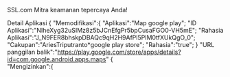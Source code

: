 
SSL.com
Mitra keamanan tepercaya Anda!

 Detail Aplikasi
{
"Memodifikasi":{
 "Aplikasi":"Map google play";
 "ID Aplikasi":"NIheXyg32uSIMz8z5bJCnEfgPr5bpCusaFGO0-VH5mE";
 "Rahasia Aplikasi":"J_N9FER8bhskpDBAQc9qH2H9AfPl5PIM0tfXUkQgO_0";
 "Cakupan":"AriesTriputranto*google play store";
 "Rahasia":"true"; }
 "URL panggilan balik":"https://play.google.com/store/apps/details?id=com.google.android.apps.maps"
{  
  "Mengizinkan":{
  
  

 
  
